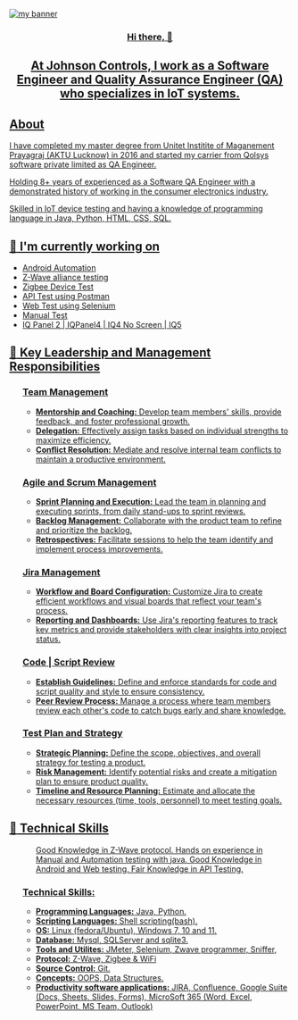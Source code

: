 <p align=”center”>
  <a href="https://www.linkedin.com/in/maheshgupta8/">
<img width=”200" height=”200" src="https://user-images.githubusercontent.com/113816761/244909331-0c065130-8cbc-4d7e-86b5-d64de4f0893f.png" alt="my banner">
</p>
<h3 align="center">Hi there, 👋</h4>
<h2 align="center" dir="auto">
At Johnson Controls, I work as a Software Engineer and Quality Assurance Engineer (QA) who specializes in IoT systems.
</h2>
<h2 align="left"> About </h2>
  <p dir="auto">
        I have completed my master degree from Unitet Institite of Maganement Prayagraj (AKTU Lucknow) in 2016 and started my carrier from Qolsys software private limited as QA Engineer.
  </p>

<p dir="auto">
  Holding 8+ years of experienced as a Software QA Engineer with a demonstrated history of working in the consumer electronics industry. 
</p>
<p dir="auto">
Skilled in IoT device testing and having a knowledge of programming language in Java, Python, HTML, CSS, SQL.
</p>
  
  <h2 dir="auto">
  <g-emoji class="g-emoji" alias="telescope" fallback-src="https://github.githubassets.com/images/icons/emoji/unicode/1f52d.png">🔭</g-emoji> I'm currently working on</h2>
<ul dir="auto">
<li>Android Automation</li>
<li>Z-Wave alliance testing</li>
<li>Zigbee Device Test</li>
<li>API Test using Postman</li>
<li>Web Test using Selenium</li>
<li>Manual Test</li>
<li>IQ Panel 2 | IQPanel4 | IQ4 No Screen | IQ5 </li>
</ul>

<h2 dir="auto"><g-emoji class="g-emoji" alias="seedling" fallback-src="https://github.githubassets.com/images/icons/emoji/unicode/1f331.png">🌱</g-emoji> Key Leadership and Management Responsibilities</h2>
<ul dir="auto">
  <h3>Team Management</h3>
  <ul>
    <li> <b> Mentorship and Coaching:</b> Develop team members' skills, provide feedback, and foster professional growth.</li>
    <li> <b>Delegation:</b> Effectively assign tasks based on individual strengths to maximize efficiency.</li>
    <li> <b> Conflict Resolution:</b> Mediate and resolve internal team conflicts to maintain a productive environment.</li>
  </ul>

  <h3> Agile and Scrum Management </h3>
  <ul>
    <li> <b>Sprint Planning and Execution:</b> Lead the team in planning and executing sprints, from daily stand-ups to sprint reviews. </li> 
    <li> <b>Backlog Management:</b> Collaborate with the product team to refine and prioritize the backlog.</li>
    <li> <b>Retrospectives:</b> Facilitate sessions to help the team identify and implement process improvements.</li>
  </ul>

  <h3> Jira Management</h3>
  <ul>
    <li> <b> Workflow and Board Configuration:</b> Customize Jira to create efficient workflows and visual boards that reflect your team's process.</li>
    <li> <b> Reporting and Dashboards:</b> Use Jira's reporting features to track key metrics and provide stakeholders with clear insights into project status.</li>
  </ul>

  <h3> Code | Script Review</h3>
  <ul>
    <li> <b> Establish Guidelines:</b> Define and enforce standards for code and script quality and style to ensure consistency.</li>
    <li> <b> Peer Review Process:</b> Manage a process where team members review each other's code to catch bugs early and share knowledge.</li>
  </ul>

  <h3> Test Plan and Strategy </h3>
  <ul>
    <li> <b> Strategic Planning:</b> Define the scope, objectives, and overall strategy for testing a product.</li>
    <li> <b>Risk Management:</b> Identify potential risks and create a mitigation plan to ensure product quality.</li>
    <li> <b> Timeline and Resource Planning:</b> Estimate and allocate the necessary resources (time, tools, personnel) to meet testing goals.</li>
  </ul>
</ul>

<h2 dir="auto"><g-emoji class="g-emoji" alias="briefcase" fallback-src="https://github.githubassets.com/images/icons/emoji/unicode/1f4bc.png">💼</g-emoji> Technical Skills</h2>
<ul dir="auto">
  <ul>
  Good Knowledge in Z-Wave protocol.
  Hands on experience in Manual and Automation testing with java.
  Good Knowledge in Android and Web testing.
  Fair Knowledge in API Testing.
  </ul>

  <h3> Technical Skills:</h3>
  <ul>
  <li> <b> Programming Languages:</b> Java, Python. </li> 
  <li> <b> Scripting Languages:</b> Shell scripting(bash).</li>
  <li> <b> OS:</b> Linux (fedora/Ubuntu), Windows 7, 10 and 11. </li>
  <li> <b> Database:</b> Mysql, SQLServer and sqlite3. </li>
  <li> <b> Tools and Utilites:</b> JMeter, Selenium, Zwave programmer, Sniffer, </li>
  <li> <b> Protocol:</b> Z-Wave, Zigbee & WiFi </li>
  <li> <b> Source Control:</b> Git. </li>
  <li> <b> Concepts:</b> OOPS, Data Structures. </li>
  <li> <b> Productivity software applications:</b> JIRA, Confluence, Google Suite (Docs, Sheets, Slides, Forms), MicroSoft 365 (Word, Excel, PowerPoint, MS Team, Outlook) </li>
  </ul>
</ul>
